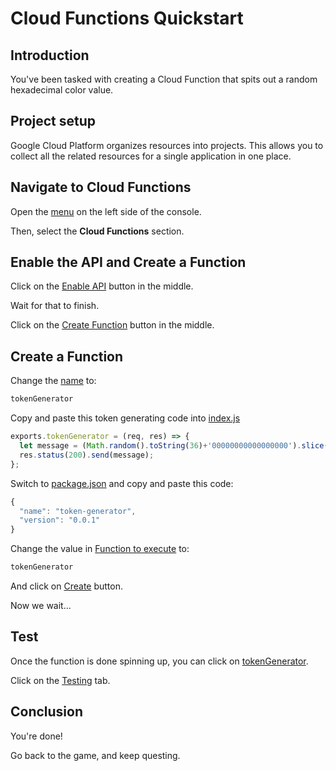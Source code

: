 # Cloud Functions Quickstart

<walkthrough-tutorial-url url="https://cloud.google.com/compute/docs/gcpquest/adintro"></walkthrough-tutorial-url>

## Introduction

<walkthrough-tutorial-duration duration="10"></walkthrough-tutorial-duration>

You've been tasked with creating a Cloud Function that spits out a random 
hexadecimal color value. 

## Project setup

Google Cloud Platform organizes resources into projects. This allows you to
collect all the related resources for a single application in one place.

<walkthrough-project-billing-setup permissions="compute.instances.create"></walkthrough-project-billing-setup>

## Navigate to Cloud Functions



Open the [menu][spotlight-console-menu] on the left side of the console.

Then, select the **Cloud Functions** section.

<walkthrough-menu-navigation sectionId="FUNCTIONS_SECTION"></walkthrough-menu-navigation>

## Enable the API and Create a Function

Click on the [Enable API][spotlight-enable-button] button in the middle.

Wait for that to finish. 

Click on the [Create Function][spotlight-function-create] button in the middle.


## Create a Function
Change the [name][spotlight-function-name] to:

```js
tokenGenerator
```

Copy and paste this token generating code into [index.js][spotlight-code-tab]
```js
exports.tokenGenerator = (req, res) => {
  let message = (Math.random().toString(36)+'00000000000000000').slice(2, 5+2);
  res.status(200).send(message);
};  
```

Switch to [package.json][spotlight-code-tab] and copy and paste this code:
```js
{
  "name": "token-generator",
  "version": "0.0.1"
}  
```
Change the value in [Function to execute][spotlight-function-execute] to:

```js
tokenGenerator
```
And click on [Create][spotlight-function-create-code] button.

Now we wait...

## Test
Once the function is done spinning up, you can click on [tokenGenerator][spotlight-function-link].

Click on the [Testing][spotlight-function-test] tab.

## Conclusion

<walkthrough-conclusion-trophy></walkthrough-conclusion-trophy>

You're done!

Go back to the game, and keep questing.

[pricing]: https://cloud.google.com/compute/#compute-engine-pricing
[spotlight-create-instance]: walkthrough://spotlight-pointer?=gce-zero-new-vm,gce-vm-list-new
[spotlight-instance-name]: walkthrough://spotlight-pointer?spotlightId=gce-vm-add-name
[spotlight-instance-zone]: walkthrough://spotlight-pointer?spotlightId=gce-vm-add-zone-select
[spotlight-boot-disk]: walkthrough://spotlight-pointer?cssSelector=vm-set-boot-disk
[spotlight-firewall]: walkthrough://spotlight-pointer?spotlightId=gce-vm-add-firewall
[spotlight-vm-list]: walkthrough://spotlight-pointer?cssSelector=.p6n-checkboxed-table
[spotlight-control-panel]: walkthrough://spotlight-pointer?cssSelector=#p6n-action-bar-container-main
[spotlight-ssh-buttons]: walkthrough://spotlight-pointer?cssSelector=gce-connect-to-instance
[spotlight-notification-menu]: walkthrough://spotlight-pointer?cssSelector=.p6n-notification-dropdown,.cfc-icon-notifications
[spotlight-console-menu]: walkthrough://spotlight-pointer?spotlightId=console-nav-menu
[spotlight-open-devshell]: walkthrough://spotlight-pointer?spotlightId=devshell-activate-button
[spotlight-machine-type]: walkthrough://spotlight-pointer?spotlightId=gce-add-machine-type-select
[spotlight-submit-create]: walkthrough://spotlight-pointer?spotlightId=gce-submit
[spotlight-external-ip]: walkthrough://spotlight-pointer?cssSelector=.p6n-external-link
[spotlight-instance-checkbox]: walkthrough://spotlight-pointer?cssSelector=.p6n-checkbox-form-label
[spotlight-delete-button]: walkthrough://spotlight-pointer?cssSelector=.p6n-icon-delete
[spotlight-machine-type]: walkthrough://spotlight-pointer?spotlightId=gce-add-machine-type
[spotlight-enable-button]: walkthrough://spotlight-pointer?cssSelector=.jfk-button-action
[spotlight-function-execute]: walkthrough://spotlight-pointer?cssSelector=input.jfk-textinput:not(.label-input-label)
[spotlight-function-create]: walkthrough://spotlight-pointer?cssSelector=.jfk-button-primary
[spotlight-function-create-code]: walkthrough://spotlight-pointer?spotlightId=gce-submit-button
[spotlight-function-name]: walkthrough://spotlight-pointer?cssSelector=.jfk-textinput
[spotlight-code-tab]: walkthrough://spotlight-pointer?cssSelector=.p6n-fullscreen-codemirror
[spotlight-function-link]: walkthrough://spotlight-pointer?cssSelector=.p6n-icon-status
[spotlight-function-test]: walkthrough://spotlight-pointer?cssSelector=.goog-tab

